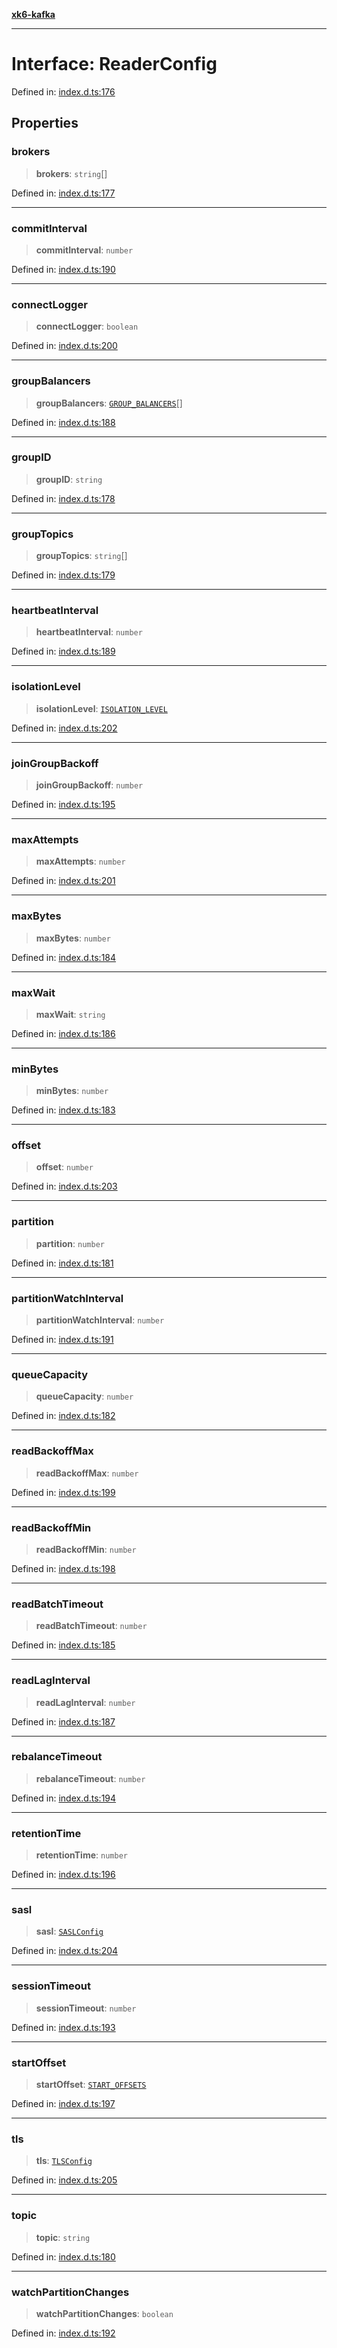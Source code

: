 [**xk6-kafka**](../README.md)

---

# Interface: ReaderConfig

Defined in: [index.d.ts:176](https://github.com/mostafa/xk6-kafka/blob/main/api-docs/index.d.ts#L176)

## Properties

### brokers

> **brokers**: `string`[]

Defined in: [index.d.ts:177](https://github.com/mostafa/xk6-kafka/blob/main/api-docs/index.d.ts#L177)

---

### commitInterval

> **commitInterval**: `number`

Defined in: [index.d.ts:190](https://github.com/mostafa/xk6-kafka/blob/main/api-docs/index.d.ts#L190)

---

### connectLogger

> **connectLogger**: `boolean`

Defined in: [index.d.ts:200](https://github.com/mostafa/xk6-kafka/blob/main/api-docs/index.d.ts#L200)

---

### groupBalancers

> **groupBalancers**: [`GROUP_BALANCERS`](../enumerations/GROUP_BALANCERS.md)[]

Defined in: [index.d.ts:188](https://github.com/mostafa/xk6-kafka/blob/main/api-docs/index.d.ts#L188)

---

### groupID

> **groupID**: `string`

Defined in: [index.d.ts:178](https://github.com/mostafa/xk6-kafka/blob/main/api-docs/index.d.ts#L178)

---

### groupTopics

> **groupTopics**: `string`[]

Defined in: [index.d.ts:179](https://github.com/mostafa/xk6-kafka/blob/main/api-docs/index.d.ts#L179)

---

### heartbeatInterval

> **heartbeatInterval**: `number`

Defined in: [index.d.ts:189](https://github.com/mostafa/xk6-kafka/blob/main/api-docs/index.d.ts#L189)

---

### isolationLevel

> **isolationLevel**: [`ISOLATION_LEVEL`](../enumerations/ISOLATION_LEVEL.md)

Defined in: [index.d.ts:202](https://github.com/mostafa/xk6-kafka/blob/main/api-docs/index.d.ts#L202)

---

### joinGroupBackoff

> **joinGroupBackoff**: `number`

Defined in: [index.d.ts:195](https://github.com/mostafa/xk6-kafka/blob/main/api-docs/index.d.ts#L195)

---

### maxAttempts

> **maxAttempts**: `number`

Defined in: [index.d.ts:201](https://github.com/mostafa/xk6-kafka/blob/main/api-docs/index.d.ts#L201)

---

### maxBytes

> **maxBytes**: `number`

Defined in: [index.d.ts:184](https://github.com/mostafa/xk6-kafka/blob/main/api-docs/index.d.ts#L184)

---

### maxWait

> **maxWait**: `string`

Defined in: [index.d.ts:186](https://github.com/mostafa/xk6-kafka/blob/main/api-docs/index.d.ts#L186)

---

### minBytes

> **minBytes**: `number`

Defined in: [index.d.ts:183](https://github.com/mostafa/xk6-kafka/blob/main/api-docs/index.d.ts#L183)

---

### offset

> **offset**: `number`

Defined in: [index.d.ts:203](https://github.com/mostafa/xk6-kafka/blob/main/api-docs/index.d.ts#L203)

---

### partition

> **partition**: `number`

Defined in: [index.d.ts:181](https://github.com/mostafa/xk6-kafka/blob/main/api-docs/index.d.ts#L181)

---

### partitionWatchInterval

> **partitionWatchInterval**: `number`

Defined in: [index.d.ts:191](https://github.com/mostafa/xk6-kafka/blob/main/api-docs/index.d.ts#L191)

---

### queueCapacity

> **queueCapacity**: `number`

Defined in: [index.d.ts:182](https://github.com/mostafa/xk6-kafka/blob/main/api-docs/index.d.ts#L182)

---

### readBackoffMax

> **readBackoffMax**: `number`

Defined in: [index.d.ts:199](https://github.com/mostafa/xk6-kafka/blob/main/api-docs/index.d.ts#L199)

---

### readBackoffMin

> **readBackoffMin**: `number`

Defined in: [index.d.ts:198](https://github.com/mostafa/xk6-kafka/blob/main/api-docs/index.d.ts#L198)

---

### readBatchTimeout

> **readBatchTimeout**: `number`

Defined in: [index.d.ts:185](https://github.com/mostafa/xk6-kafka/blob/main/api-docs/index.d.ts#L185)

---

### readLagInterval

> **readLagInterval**: `number`

Defined in: [index.d.ts:187](https://github.com/mostafa/xk6-kafka/blob/main/api-docs/index.d.ts#L187)

---

### rebalanceTimeout

> **rebalanceTimeout**: `number`

Defined in: [index.d.ts:194](https://github.com/mostafa/xk6-kafka/blob/main/api-docs/index.d.ts#L194)

---

### retentionTime

> **retentionTime**: `number`

Defined in: [index.d.ts:196](https://github.com/mostafa/xk6-kafka/blob/main/api-docs/index.d.ts#L196)

---

### sasl

> **sasl**: [`SASLConfig`](SASLConfig.md)

Defined in: [index.d.ts:204](https://github.com/mostafa/xk6-kafka/blob/main/api-docs/index.d.ts#L204)

---

### sessionTimeout

> **sessionTimeout**: `number`

Defined in: [index.d.ts:193](https://github.com/mostafa/xk6-kafka/blob/main/api-docs/index.d.ts#L193)

---

### startOffset

> **startOffset**: [`START_OFFSETS`](../enumerations/START_OFFSETS.md)

Defined in: [index.d.ts:197](https://github.com/mostafa/xk6-kafka/blob/main/api-docs/index.d.ts#L197)

---

### tls

> **tls**: [`TLSConfig`](TLSConfig.md)

Defined in: [index.d.ts:205](https://github.com/mostafa/xk6-kafka/blob/main/api-docs/index.d.ts#L205)

---

### topic

> **topic**: `string`

Defined in: [index.d.ts:180](https://github.com/mostafa/xk6-kafka/blob/main/api-docs/index.d.ts#L180)

---

### watchPartitionChanges

> **watchPartitionChanges**: `boolean`

Defined in: [index.d.ts:192](https://github.com/mostafa/xk6-kafka/blob/main/api-docs/index.d.ts#L192)
